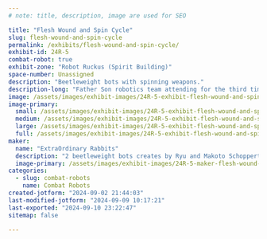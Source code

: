 ```yaml
---
# note: title, description, image are used for SEO

title: "Flesh Wound and Spin Cycle"
slug: flesh-wound-and-spin-cycle
permalink: /exhibits/flesh-wound-and-spin-cycle/
exhibit-id: 24R-5
combat-robot: true
exhibit-zone: "Robot Ruckus (Spirit Building)"
space-number: Unassigned
description: "Beetleweight bots with spinning weapons."
description-long: "Father Son robotics team attending for the third time with 2 3lb bots."
image: /assets/images/exhibit-images/24R-5-exhibit-flesh-wound-and-spin-cycle-43-screenshot-20240902-213839-gallery-5294-large.jpg
image-primary: 
  small: /assets/images/exhibit-images/24R-5-exhibit-flesh-wound-and-spin-cycle-43-screenshot-20240902-213839-gallery-5294-small.jpg
  medium: /assets/images/exhibit-images/24R-5-exhibit-flesh-wound-and-spin-cycle-43-screenshot-20240902-213839-gallery-5294-medium.jpg
  large: /assets/images/exhibit-images/24R-5-exhibit-flesh-wound-and-spin-cycle-43-screenshot-20240902-213839-gallery-5294-large.jpg
  full: /assets/images/exhibit-images/24R-5-exhibit-flesh-wound-and-spin-cycle-43-screenshot-20240902-213839-gallery-5294-full.jpg
maker: 
  name: "ExtraOrdinary Rabbits"
  description: "2 beetleweight bots creates by Ryu and Makoto Schoppert"
  image-primary: /assets/images/exhibit-images/24R-5-maker-flesh-wound-and-spin-cycle-screenshot-20240902-213839-gallery-medium.jpg
categories: 
  - slug: combat-robots
    name: Combat Robots
created-jotform: "2024-09-02 21:44:03"
last-modified-jotform: "2024-09-09 10:17:21"
last-exported: "2024-09-10 23:22:47"
sitemap: false

---
```


